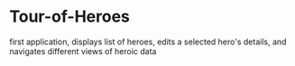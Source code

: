 # Tour-of-Heroes
first application, displays list of heroes, edits a selected hero's details, and navigates different views of heroic data
